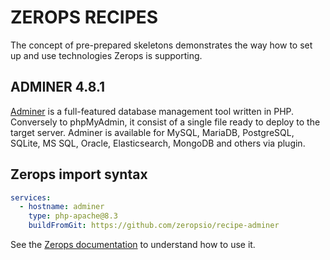 # ZEROPS RECIPES

The concept of pre-prepared skeletons demonstrates the way how to set up and use technologies Zerops is supporting.

## ADMINER 4.8.1

[Adminer](https://www.adminer.org/en) is a full-featured database management tool written in PHP. Conversely to phpMyAdmin, it consist of a single file ready to deploy to the target server. Adminer is available for MySQL, MariaDB, PostgreSQL, SQLite, MS SQL, Oracle, Elasticsearch, MongoDB and others via plugin.

## Zerops import syntax

```yaml
services:
  - hostname: adminer
    type: php-apache@8.3
    buildFromGit: https://github.com/zeropsio/recipe-adminer
```

See the [Zerops documentation](https://docs.zerops.io/documentation/export-import/project-service-export-import.html) to understand how to use it.
